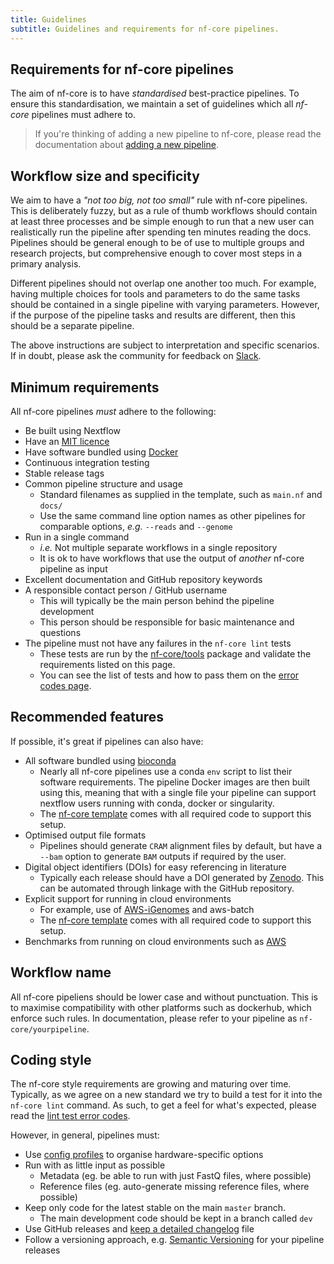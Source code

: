 ```yaml
---
title: Guidelines
subtitle: Guidelines and requirements for nf-core pipelines.
---
```


## Requirements for nf-core pipelines

The aim of nf-core is to have _standardised_ best-practice pipelines.
To ensure this standardisation, we maintain a set of guidelines which all _nf-core_
pipelines must adhere to.

> If you're thinking of adding a new pipeline to nf-core, please read the documentation
> about [adding a new pipeline](/developers/adding_pipelines).

## Workflow size and specificity

We aim to have a _"not too big, not too small"_ rule with nf-core pipelines.
This is deliberately fuzzy, but as a rule of thumb workflows should contain at
least three processes and be simple enough to run that a new user
can realistically run the pipeline after spending ten minutes reading the docs.
Pipelines should be general enough to be of use to multiple groups and research
projects, but comprehensive enough to cover most steps in a primary analysis.

Different pipelines should not overlap one another too much. For example, having
multiple choices for tools and parameters to do the same tasks should be contained
in a single pipeline with varying parameters. However, if the purpose of the
pipeline tasks and results are different, then this should be a separate pipeline.

The above instructions are subject to interpretation and specific scenarios.
If in doubt, please ask the community for feedback on [Slack](https://nf-co.re/join/slack).

## Minimum requirements

All nf-core pipelines _must_ adhere to the following:

* Be built using Nextflow
* Have an [MIT licence](https://choosealicense.com/licenses/mit/)
* Have software bundled using [Docker](https://www.docker.com/)
* Continuous integration testing
* Stable release tags
* Common pipeline structure and usage
  * Standard filenames as supplied in the template, such as `main.nf` and `docs/`
  * Use the same command line option names as other pipelines for comparable options, _e.g._ `--reads` and `--genome`
* Run in a single command
  * _i.e._ Not multiple separate workflows in a single repository
  * It is ok to have workflows that use the output of _another_ nf-core pipeline as input
* Excellent documentation and GitHub repository keywords
* A responsible contact person / GitHub username
  * This will typically be the main person behind the pipeline development
  * This person should be responsible for basic maintenance and questions
* The pipeline must not have any failures in the `nf-core lint` tests
  * These tests are run by the [nf-core/tools](https://github.com/nf-core/tools) package and validate the requirements listed on this page.
  * You can see the list of tests and how to pass them on the [error codes page](https://nf-co.re/errors).

## Recommended features

If possible, it's great if pipelines can also have:

* All software bundled using [bioconda](https://bioconda.github.io/)
  * Nearly all nf-core pipelines use a conda `env` script to list their software requirements.
    The pipeline Docker images are then built using this, meaning that with a single file your pipeline can support nextflow users running with conda, docker or singularity.
  * The [nf-core template](/tools#creating-a-new-workflow) comes with all required code to support this setup.
* Optimised output file formats
  * Pipelines should generate `CRAM` alignment files by default, but have a `--bam` option to generate `BAM` outputs if required by the user.
* Digital object identifiers (DOIs) for easy referencing in literature
  * Typically each release should have a DOI generated by [Zenodo](https://zenodo.org/). This can be automated through linkage with the GitHub repository.
* Explicit support for running in cloud environments
  * For example, use of [AWS-iGenomes](https://ewels.github.io/AWS-iGenomes/) and aws-batch
  * The [nf-core template](/tools#creating-a-new-workflow) comes with all required code to support this setup.
* Benchmarks from running on cloud environments such as [AWS](https://aws.amazon.com/)

## Workflow name

All nf-core pipeliens should be lower case and without punctuation.
This is to maximise compatibility with other platforms such as dockerhub, which enforce such rules.
In documentation, please refer to your pipeline as `nf-core/yourpipeline`.

## Coding style

The nf-core style requirements are growing and maturing over time.
Typically, as we agree on a new standard we try to build a test for it into the `nf-core lint` command.
As such, to get a feel for what's expected, please read the [lint test error codes](https://nf-co.re/errors).

However, in general, pipelines must:

* Use [config profiles](https://www.nextflow.io/docs/latest/config.html) to organise hardware-specific options
* Run with as little input as possible
  * Metadata (eg. be able to run with just FastQ files, where possible)
  * Reference files (eg. auto-generate missing reference files, where possible)
* Keep only code for the latest stable on the main `master` branch.
  * The main development code should be kept in a branch called `dev`
* Use GitHub releases and [keep a detailed changelog](https://keepachangelog.com/en/1.0.0/) file
* Follow a versioning approach, e.g. [Semantic Versioning](https://semver.org/) for your pipeline releases
